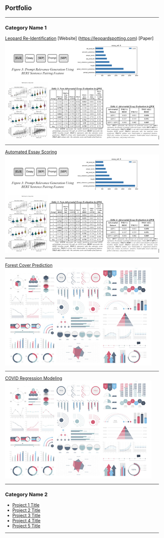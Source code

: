 ## Portfolio

---

### Category Name 1 

[Leopard Re-Identification](https://github.com/UC-Berkeley-I-School/Animal_Identification) [Website] (https://leopardspotting.com)
[Paper]
<img src="images/nlp.png?raw=true"/>

---
[Automated Essay Scoring](/pdf/sample_presentation.pdf)
<img src="images/nlp.png?raw=true"/>

---
[Forest Cover Prediction](http://example.com/)
<img src="images/dummy_thumbnail.jpg?raw=true"/>

---
[COVID Regression Modeling](http://example.com/)
<img src="images/dummy_thumbnail.jpg?raw=true"/>

---

### Category Name 2

- [Project 1 Title](http://example.com/)
- [Project 2 Title](http://example.com/)
- [Project 3 Title](http://example.com/)
- [Project 4 Title](http://example.com/)
- [Project 5 Title](http://example.com/)

---



